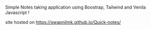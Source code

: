 Simple Notes taking application using Boostrap, Tailwind and Venila Javascript !

site hosted on https://swapnilmk.github.io/Quick-notes/
